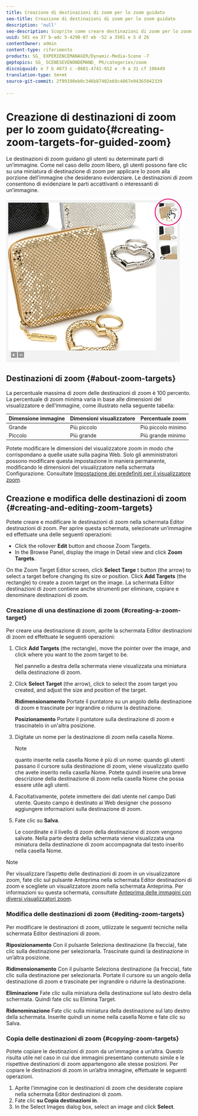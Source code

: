```yaml
---
title: Creazione di destinazioni di zoom per lo zoom guidato
seo-title: Creazione di destinazioni di zoom per lo zoom guidato
description: 'null'
seo-description: Scoprite come creare destinazioni di zoom per lo zoom guidato.
uuid: 501 ea 37 b-adc 5-4290-87 eb -52 a 3501 e 5 d 26
contentOwner: admin
content-type: riferimento
products: SG_ EXPERIENCEMANAGER/Dynamic-Media-Scene -7
geptopics: SG_ SCENESEVENONDEMAND_ PK/categories/zoom
discoiquuid: e 7 b 4673 c -8681-4741-912 e -9 a 31 cf 106449
translation-type: tm+mt
source-git-commit: 2f99190eb0c346b87402e69c4067e94365042339

---
```



# Creazione di destinazioni di zoom per lo zoom guidato{#creating-zoom-targets-for-guided-zoom}

Le destinazioni di zoom guidano gli utenti su determinate parti di un’immagine. Come nel caso dello zoom libero, gli utenti possono fare clic su una miniatura di destinazione di zoom per applicare lo zoom alla porzione dell’immagine che desiderano evidenziare. Le destinazioni di zoom consentono di evidenziare le parti accattivanti o interessanti di un’immagine.

![Creazione di destinazioni di zoom per lo zoom guidato](/help/assets/zo_guided_zoom.png)

## Destinazioni di zoom {#about-zoom-targets}

La percentuale massima di zoom delle destinazioni di zoom è 100 percento. La percentuale di zoom minima varia in base alle dimensioni del visualizzatore e dell’immagine, come illustrato nella seguente tabella:

| Dimensione immagine | Dimensioni visualizzatore | Percentuale zoom  |
|--- |--- |--- |
| Grande | Più piccolo | Più piccolo minimo |
| Piccolo | Più grande | Più grande minimo |

Potete modificare le dimensioni del visualizzatore zoom in modo che corrispondano a quelle usate sulla pagina Web. Solo gli amministratori possono modificare questa impostazione in maniera permanente, modificando le dimensioni del visualizzatore nella schermata Configurazione. Consultate [Impostazione dei predefiniti per il visualizzatore zoom](setting-zoom-viewer-presets.md#setting_up_zoom_viewer_presets).

## Creazione e modifica delle destinazioni di zoom {#creating-and-editing-zoom-targets}

Potete creare e modificare le destinazioni di zoom nella schermata Editor destinazioni di zoom. Per aprire questa schermata, selezionate un’immagine ed effettuate una delle seguenti operazioni:

* Click the rollover **Edit** button and choose Zoom Targets.
* In the Browse Panel, display the image in Detail view and click **Zoom Targets**.

On the Zoom Target Editor screen, click **Select Targe** t button (the arrow) to select a target before changing its size or position. Click **Add Targets** (the rectangle) to create a zoom target on the image. La schermata Editor destinazioni di zoom contiene anche strumenti per eliminare, copiare e denominare destinazioni di zoom.

### Creazione di una destinazione di zoom {#creating-a-zoom-target}

Per creare una destinazione di zoom, aprite la schermata Editor destinazioni di zoom ed effettuate le seguenti operazioni: 

1. Click **Add Targets** (the rectangle), move the pointer over the image, and click where you want to the zoom target to be.

   Nel pannello a destra della schermata viene visualizzata una miniatura della destinazione di zoom.

1. Click **Select Target** (the arrow), click to select the zoom target you created, and adjust the size and position of the target.

   **Ridimensionamento** Portate il puntatore su un angolo della destinazione di zoom e trascinate per ingrandire o ridurre la destinazione.

   **Posizionamento** Portate il puntatore sulla destinazione di zoom e trascinatelo in un'altra posizione.

1. Digitate un nome per la destinazione di zoom nella casella Nome.

   >[!NOTE]
   >
   >quanto inserite nella casella Nome è più di un nome: quando gli utenti passano il cursore sulla destinazione di zoom, viene visualizzato quello che avete inserito nella casella Nome. Potete quindi inserire una breve descrizione della destinazione di zoom nella casella Nome che possa essere utile agli utenti.

1. Facoltativamente, potete immettere dei dati utente nel campo Dati utente. Questo campo è destinato ai Web designer che possono aggiungere informazioni sulla destinazione di zoom.
1. Fate clic su **Salva**.

   Le coordinate e il livello di zoom della destinazione di zoom vengono salvate. Nella parte destra della schermata viene visualizzata una miniatura della destinazione di zoom accompagnata dal testo inserito nella casella Nome.

>[!NOTE]
>
>Per visualizzare l’aspetto delle destinazioni di zoom in un visualizzatore zoom, fate clic sul pulsante Anteprima nella schermata Editor destinazioni di zoom e scegliete un visualizzatore zoom nella schermata Anteprima. Per informazioni su questa schermata, consultate [Anteprima delle immagini con diversi visualizzatori zoom](previewing-image-assets-different-zoom.md#previewing_image_assets_with_different_zoom_viewers).

### Modifica delle destinazioni di zoom {#editing-zoom-targets}

Per modificare le destinazioni di zoom, utilizzate le seguenti tecniche nella schermata Editor destinazioni di zoom.

**Riposizionamento** Con il pulsante Seleziona destinazione (la freccia), fate clic sulla destinazione per selezionarla. Trascinate quindi la destinazione in un’altra posizione.

**Ridimensionamento** Con il pulsante Seleziona destinazione (la freccia), fate clic sulla destinazione per selezionarla. Portate il cursore su un angolo della destinazione di zoom e trascinate per ingrandire o ridurre la destinazione.

**Eliminazione** Fate clic sulla miniatura della destinazione sul lato destro della schermata. Quindi fate clic su Elimina Target.

**Ridenominazione** Fate clic sulla miniatura della destinazione sul lato destro della schermata. Inserite quindi un nome nella casella Nome e fate clic su Salva.

### Copia delle destinazioni di zoom {#copying-zoom-targets}

Potete copiare le destinazioni di zoom da un’immagine a un’altra. Questo risulta utile nel caso in cui due immagini presentano contenuto simile e le rispettive destinazioni di zoom appartengono alle stesse posizioni. Per copiare le destinazioni di zoom in un’altra immagine, effettuate le seguenti operazioni.

1. Aprite l’immagine con le destinazioni di zoom che desiderate copiare nella schermata Editor destinazioni di zoom. 
1. Fate clic **su Copia destinazioni in**.
1. In the Select Images dialog box, select an image and click **Select**.

